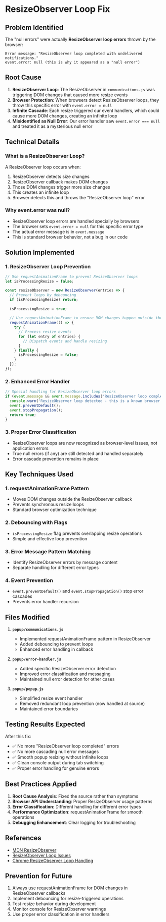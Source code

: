 # ResizeObserver Loop Fix

## Problem Identified

The "null errors" were actually **ResizeObserver loop errors** thrown by the browser:

```
Error message: "ResizeObserver loop completed with undelivered notifications."
event.error: null (this is why it appeared as a "null error")
```

## Root Cause

1. **ResizeObserver Loop**: The ResizeObserver in `communications.js` was triggering DOM changes that caused more resize events
2. **Browser Protection**: When browsers detect ResizeObserver loops, they throw this specific error with `event.error = null`
3. **Infinite Cascade**: Each resize triggered our event handlers, which could cause more DOM changes, creating an infinite loop
4. **Misidentified as Null Error**: Our error handler saw `event.error === null` and treated it as a mysterious null error

## Technical Details

### What is a ResizeObserver Loop?
A ResizeObserver loop occurs when:
1. ResizeObserver detects size changes
2. ResizeObserver callback makes DOM changes
3. Those DOM changes trigger more size changes
4. This creates an infinite loop
5. Browser detects this and throws the "ResizeObserver loop" error

### Why event.error was null?
- ResizeObserver loop errors are handled specially by browsers
- The browser sets `event.error = null` for this specific error type
- The actual error message is in `event.message`
- This is standard browser behavior, not a bug in our code

## Solution Implemented

### 1. ResizeObserver Loop Prevention
```javascript
// Use requestAnimationFrame to prevent ResizeObserver loops
let isProcessingResize = false;

const resizeObserver = new ResizeObserver(entries => {
  // Prevent loops by debouncing
  if (isProcessingResize) return;
  
  isProcessingResize = true;
  
  // Use requestAnimationFrame to ensure DOM changes happen outside the callback
  requestAnimationFrame(() => {
    try {
      // Process resize events
      for (let entry of entries) {
        // Dispatch events and handle resizing
      }
    } finally {
      isProcessingResize = false;
    }
  });
});
```

### 2. Enhanced Error Handler
```javascript
// Special handling for ResizeObserver loop errors
if (event.message && event.message.includes('ResizeObserver loop completed with undelivered notifications')) {
  console.warn('ResizeObserver loop detected - this is a known browser issue');
  event.preventDefault();
  event.stopPropagation();
  return true;
}
```

### 3. Proper Error Classification
- ResizeObserver loops are now recognized as browser-level issues, not application errors
- True null errors (if any) are still detected and handled separately
- Error cascade prevention remains in place

## Key Techniques Used

### 1. **requestAnimationFrame Pattern**
- Moves DOM changes outside the ResizeObserver callback
- Prevents synchronous resize loops
- Standard browser optimization technique

### 2. **Debouncing with Flags**
- `isProcessingResize` flag prevents overlapping resize operations
- Simple and effective loop prevention

### 3. **Error Message Pattern Matching**
- Identify ResizeObserver errors by message content
- Separate handling for different error types

### 4. **Event Prevention**
- `event.preventDefault()` and `event.stopPropagation()` stop error cascades
- Prevents error handler recursion

## Files Modified

1. **`popup/communications.js`**
   - Implemented requestAnimationFrame pattern in ResizeObserver
   - Added debouncing to prevent loops
   - Enhanced error handling in callback

2. **`popup/error-handler.js`**
   - Added specific ResizeObserver error detection
   - Improved error classification and messaging
   - Maintained null error detection for other cases

3. **`popup/popup.js`**
   - Simplified resize event handler
   - Removed redundant loop prevention (now handled at source)
   - Maintained error boundaries

## Testing Results Expected

After this fix:
- ✅ No more "ResizeObserver loop completed" errors
- ✅ No more cascading null error messages
- ✅ Smooth popup resizing without infinite loops
- ✅ Clean console output during tab switching
- ✅ Proper error handling for genuine errors

## Best Practices Applied

1. **Root Cause Analysis**: Fixed the source rather than symptoms
2. **Browser API Understanding**: Proper ResizeObserver usage patterns
3. **Error Classification**: Different handling for different error types
4. **Performance Optimization**: requestAnimationFrame for smooth operations
5. **Debugging Enhancement**: Clear logging for troubleshooting

## References

- [MDN ResizeObserver](https://developer.mozilla.org/en-US/docs/Web/API/ResizeObserver)
- [ResizeObserver Loop Issues](https://github.com/w3c/csswg-drafts/issues/5487)
- [Chrome ResizeObserver Loop Handling](https://bugs.chromium.org/p/chromium/issues/detail?id=960944)

## Prevention for Future

1. Always use requestAnimationFrame for DOM changes in ResizeObserver callbacks
2. Implement debouncing for resize-triggered operations
3. Test resize behavior during development
4. Monitor console for ResizeObserver warnings
5. Use proper error classification in error handlers
